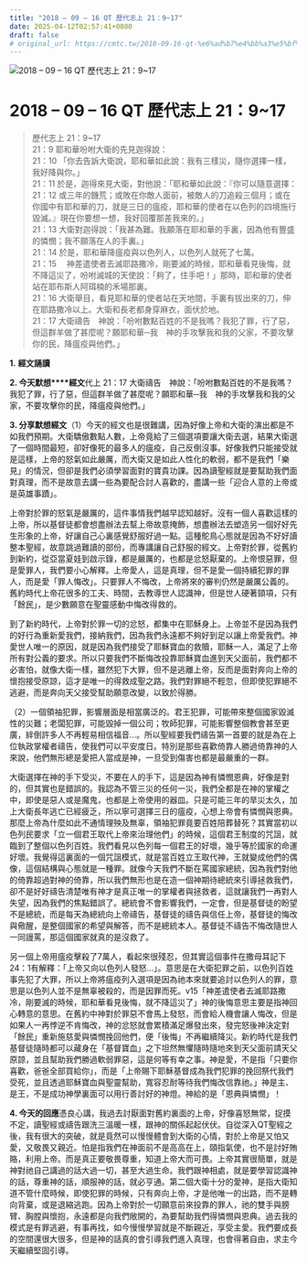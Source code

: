 ```yaml
---
title: "2018 – 09 – 16 QT 歷代志上 21：9~17"
date: 2025-04-12T02:57:41+0800
draft: false
# original_url: https://cmtc.tw/2018-09-16-qt-%e6%ad%b7%e4%bb%a3%e5%bf%97%e4%b8%8a-21%ef%bc%9a917
---
```


![2018 – 09 – 16 QT 歷代志上 21：9\~17](/images/qt.jpg   "2018 – 09 – 16 QT 歷代志上 21：9\~17")

# 2018 – 09 – 16 QT 歷代志上 21：9\~17

> 歷代志上 21：9\~17  
> 21：9 耶和華吩咐大衛的先見迦得說：  
> 21：10 「你去告訴大衛說，耶和華如此說：我有三樣災，隨你選擇一樣，我好降與你。」  
> 21：11 於是，迦得來見大衛，對他說：「耶和華如此說：『你可以隨意選擇：  
> 21：12 或三年的饑荒；或敗在你敵人面前，被敵人的刀追殺三個月；或在你國中有耶和華的刀，就是三日的瘟疫，耶和華的使者在以色列的四境施行毀滅。』現在你要想一想，我好回覆那差我來的。」  
> 21：13 大衛對迦得說：「我甚為難。我願落在耶和華的手裏，因為他有豐盛的憐憫；我不願落在人的手裏。」  
> 21：14 於是，耶和華降瘟疫與以色列人，以色列人就死了七萬。  
> 21：15 　神差遣使者去滅耶路撒冷，剛要滅的時候，耶和華看見後悔，就不降這災了，吩咐滅城的天使說：「夠了，住手吧！」那時，耶和華的使者站在耶布斯人阿珥楠的禾場那裏。  
> 21：16 大衛舉目，看見耶和華的使者站在天地間，手裏有拔出來的刀，伸在耶路撒冷以上。大衛和長老都身穿麻衣，面伏於地。  
> 21：17 大衛禱告　神說：「吩咐數點百姓的不是我嗎？我犯了罪，行了惡，但這群羊做了甚麼呢？願耶和華─我　神的手攻擊我和我的父家，不要攻擊你的民，降瘟疫與他們。」

**1.** **經文誦讀**

**2. 今天默想****經文**代上 21：17 大衛禱告　神說：「吩咐數點百姓的不是我嗎？我犯了罪，行了惡，但這群羊做了甚麼呢？願耶和華─我　神的手攻擊我和我的父家，不要攻擊你的民，降瘟疫與他們。」

**3. 分享默想經文**（1）今天的經文也是很難講，因為好像上帝和大衛的演出都是不如我們預期。大衛驕傲數點人數，上帝竟給了三個選項要讓大衛去選，結果大衛選了一個時間最短，卻好像死的最多人的瘟疫，自己反倒沒事。好像我們只能接受就是這樣，上帝的怒氣如此嚴厲，而大衛又是如此人性化的軟弱，都不是我們「樂見」的情況，但卻是我們必須學習面對的寶貴功課。因為讀聖經就是要幫助我們面對真理，而不是故意去講一些為要配合討人喜歡的，盡講一些「迎合人意的上帝或是英雄事蹟」。

上帝對於罪的怒氣是嚴厲的，這件事情我們越早認知越好。沒有一個人喜歡這樣的上帝，所以基督徒都會想盡辦法去幫上帝故意掩飾，想盡辦法去塑造另一個好好先生形象的上帝，好讓自己心裏感覺舒服好過一點。這種鴕鳥心態就是因為不好好讀整本聖經，故意跳過難讀的部份，而專講讓自己舒服的經文。上帝對於罪，從舊約到新約，從亞當夏娃到啟示錄，都是嚴厲的，也都是忿怒厭棄的。上帝恨惡罪，但是愛罪人，我們要小心解釋。上帝愛人，這是真理，但不是愛一個持續犯罪的罪人，而是愛「罪人悔改」。只要罪人不悔改，上帝將來的審判仍然是嚴厲公義的。舊約時代上帝花很多的工夫、時間，去教導世人認識神，但是世人硬著頸項，只有「餘民」，是少數願意在聖靈感動中悔改得救的。

到了新約時代，上帝對於罪一切的忿怒，都集中在耶穌身上。上帝並不是因為我們的好行為重新愛我們，接納我們，因為我們永遠都不夠好到足以讓上帝愛我們。神愛世人唯一的原因，就是因為我們接受了耶穌寶血的救贖，耶穌一人，滿足了上帝所有對公義的要求。所以只要我們不斷悔改投靠耶穌寶血進到天父面前，我們都不必害怕，就像大衛一樣，雖然犯下大罪，但不是逃離上帝，反而是面對奔向上帝的懷抱接受原諒，這才是唯一的得救成聖之路。我們對罪絕不輕忽，但即使犯罪絕不逃避，而是奔向天父接受幫助願意改變，以致於得勝。

（2）一個領袖犯罪，影響層面是相當廣泛的。君王犯罪，可能帶來整個國家毀滅性的災難；老闆犯罪，可能毀掉一個公司；牧師犯罪，可能影響整個教會甚至更廣，絆倒許多人不再輕易相信福音…。所以聖經要我們禱告第一首要的就是為在上位執政掌權者禱告，使我們可以平安度日。特別是那些喜歡倚靠人勝過倚靠神的人來說，他們無形總是愛把人當成是神，一旦受到傷害也都是最嚴重的一群。

大衛選擇在神的手下受災，不要在人的手下，這是因為神有憐憫恩典，好像是對的，但其實也是錯誤的。我認為不管三災的任何一災，我們全都是在神的掌權之中，即使是惡人或是魔鬼，也都是上帝使用的器皿。只是可能三年的旱災太久，加上大衛長年逃亡已經疲乏，所以寧可選擇三日的瘟疫，心想上帝會有憐憫與恩典。那麼上帝為什麼如此不通情理殃及無辜，領袖犯罪竟要百姓陪葬替死？其實當初以色列民要求「立一個君王取代上帝來治理他們」的時候，這個君王制度的咒詛，就臨到了整個以色列百姓。我們看見以色列每一個君王的好壞，幾乎等於國家的命運好壞。我覺得這裏面的一個咒詛模式，就是當百姓立王取代神，王就變成他們的偶像，這個結構與心態就是一種罪。就像今天我們不斷在罵國家總統，因為我們對他的倚靠超過對神的倚靠，所以我們無形也是在造一個神期待總統來引導拯救我們，卻不是好好禱告清楚唯有神才是真正唯一的掌權者與拯救者，這就讓我們一再對人失望，因為我們的焦點錯誤了。總統會不會影響我們，一定會，但是基督徒的盼望不是總統，而是每天為總統向上帝禱告，基督徒的禱告與信任上帝，基督徒的悔改與儆醒，是整個國家的希望與解答，而不是總統本人。基督徒不禱告不悔改隨世人一同謾罵，那這個國家就真的是沒救了。

另一個上帝用瘟疫擊殺了7萬人，看起來很殘忍，但其實這個事件在撒母耳記下24：1有解釋：「上帝又向以色列人發怒…」。意思是在大衛犯罪之前，以色列百姓事先犯了大罪，所以上帝將瘟疫列入選項是因為祂本來就要追討以色列人的罪，意思是以色列人並不是無辜被殺的，而是因罪而死。v15「神差遣使者去滅耶路撒冷，剛要滅的時候，耶和華看見後悔，就不降這災了」神的後悔意思主要是指神回心轉意的意思。在舊約中神對於罪惡不會馬上發怒，而會給人機會讓人悔改，但是如果人一再悖逆不肯悔改，神的忿怒就會累積滿足爆發出來，發完怒後神決定對「餘民」重新施慈愛與憐憫挽回他們，便「後悔」不再繼續降災。新約時代是我們基督徒隨時都可以藏身在「基督寶血」之下坦然無懼隨時隨地來到天父面前請天父原諒，並且幫助我們勝過軟弱罪惡，這是何等有幸之事。神是愛，不是指「只要你喜歡，爸爸全部買給你」，而是「上帝賜下耶穌基督成為我們犯罪的挽回祭代我們受死，並且透過耶穌寶血與聖靈幫助，寬容忍耐等待我們悔改信靠祂。」神是主、是王，不是成功神學裏面可以用行善討好的神燈。神給的是「恩典與憐憫」！

**4. 今天的回應**憑良心講，我過去討厭面對舊約裏面的上帝，好像喜怒無常，捉摸不定，讀聖經或禱告跟洗三溫暖一樣，跟神的關係起起伏伏。自從深入QT聖經之後，我有很大的突破，就是竟然可以慢慢體會到大衛的心情，對於上帝是又怕又愛，又敬畏又親近。怕是指我們在神面前不是高高在上，頤指氣使，也不是討好賄賂，利用上帝。而是真正要敬畏尊重，知道上帝大而可畏。上帝其實很簡單，就是神對祂自己講過的話大過一切，甚至大過生命。我們跟神相處，就是要學習認識神的話，尊重神的話，順服神的話，就必亨通。第二個大衛十分的愛神，是指大衛知道不管什麼時候，即使犯罪的時候，只有奔向上帝，才是他唯一的出路，而不是轉向背棄，或是退縮逃跑。因為上帝對於一切願意前來投靠的罪人，祂的雙手與膀臂、胸膛與懷抱，永遠都是向我們敞開的，為要幫助我們得憐憫與恩典。過去我的模式是有罪逃避，有事再找，如今慢慢學習就是不斷親近，享受主愛。我們要成長的空間還很大很多，但是神的話真的會引導我們進入真理，也會得著自由，求主今天繼續堅固引導。